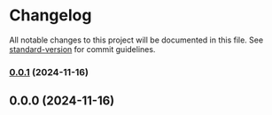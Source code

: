 # Changelog

All notable changes to this project will be documented in this file. See [standard-version](https://github.com/conventional-changelog/standard-version) for commit guidelines.

### [0.0.1](https://github.com/chalermporn/cat-nuxt-app/compare/v0.0.0...v0.0.1) (2024-11-16)

## 0.0.0 (2024-11-16)
